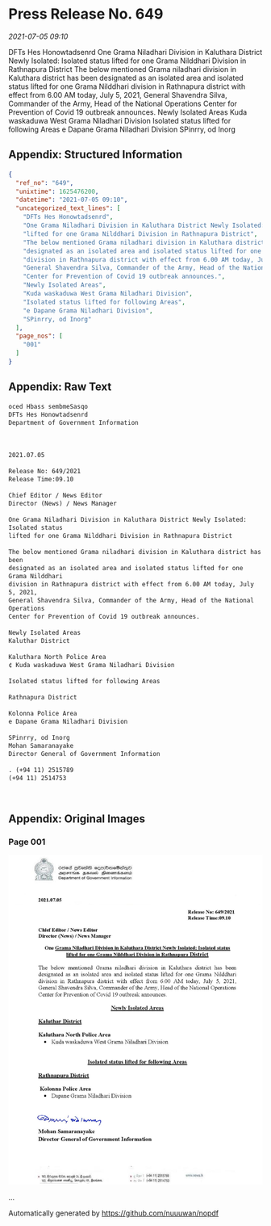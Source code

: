
# Press Release No. 649
*2021-07-05 09:10*


DFTs Hes Honowtadsenrd
One Grama Niladhari Division in Kaluthara District Newly Isolated: Isolated status
lifted for one Grama Nilddhari Division in Rathnapura District
The below mentioned Grama niladhari division in Kaluthara district has been
designated as an isolated area and isolated status lifted for one Grama Nilddhari
division in Rathnapura district with effect from 6.00 AM today, July 5, 2021,
General Shavendra Silva, Commander of the Army, Head of the National Operations
Center for Prevention of Covid 19 outbreak announces.
Newly Isolated Areas
Kuda waskaduwa West Grama Niladhari Division
Isolated status lifted for following Areas
e Dapane Grama Niladhari Division
SPinrry, od Inorg

## Appendix: Structured Information
```json
{
  "ref_no": "649",
  "unixtime": 1625476200,
  "datetime": "2021-07-05 09:10",
  "uncategorized_text_lines": [
    "DFTs Hes Honowtadsenrd",
    "One Grama Niladhari Division in Kaluthara District Newly Isolated: Isolated status",
    "lifted for one Grama Nilddhari Division in Rathnapura District",
    "The below mentioned Grama niladhari division in Kaluthara district has been",
    "designated as an isolated area and isolated status lifted for one Grama Nilddhari",
    "division in Rathnapura district with effect from 6.00 AM today, July 5, 2021,",
    "General Shavendra Silva, Commander of the Army, Head of the National Operations",
    "Center for Prevention of Covid 19 outbreak announces.",
    "Newly Isolated Areas",
    "Kuda waskaduwa West Grama Niladhari Division",
    "Isolated status lifted for following Areas",
    "e Dapane Grama Niladhari Division",
    "SPinrry, od Inorg"
  ],
  "page_nos": [
    "001"
  ]
}
```

## Appendix: Raw Text
```text
oced Hbass sembmeSasqo
DFTs Hes Honowtadsenrd
Department of Government Information

 

2021.07.05

Release No: 649/2021
Release Time:09.10

Chief Editor / News Editor
Director (News) / News Manager

One Grama Niladhari Division in Kaluthara District Newly Isolated: Isolated status
lifted for one Grama Nilddhari Division in Rathnapura District

The below mentioned Grama niladhari division in Kaluthara district has been
designated as an isolated area and isolated status lifted for one Grama Nilddhari
division in Rathnapura district with effect from 6.00 AM today, July 5, 2021,
General Shavendra Silva, Commander of the Army, Head of the National Operations
Center for Prevention of Covid 19 outbreak announces.

Newly Isolated Areas
Kaluthar District

Kaluthara North Police Area
¢ Kuda waskaduwa West Grama Niladhari Division

Isolated status lifted for following Areas

Rathnapura District

Kolonna Police Area
e Dapane Grama Niladhari Division

SPinrry, od Inorg
Mohan Samaranayake
Director General of Government Information

. (+94 11) 2515789
(+94 11) 2514753

 

```

## Appendix: Original Images

### Page 001

![page_no](https://raw.githubusercontent.com/nuuuwan/nopdf_data/main/nopdf.dgigovlk.ref649.page001.jpeg)
        

...

Automatically generated by https://github.com/nuuuwan/nopdf

    
    